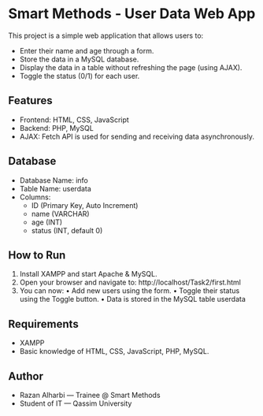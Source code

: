 # Smart Methods - User Data Web App

This project is a simple web application that allows users to:
- Enter their name and age through a form.
- Store the data in a MySQL database.
- Display the data in a table without refreshing the page (using AJAX).
- Toggle the status (0/1) for each user.

## Features
- Frontend: HTML, CSS, JavaScript
- Backend: PHP, MySQL
- AJAX: Fetch API is used for sending and receiving data asynchronously.

## Database
- Database Name: info
- Table Name: userdata
- Columns:
  - ID (Primary Key, Auto Increment)
  - name (VARCHAR)
  - age (INT)
  - status (INT, default 0)

## How to Run
1. Install XAMPP and start Apache & MySQL.
2. Open your browser and navigate to:
   http://localhost/Task2/first.html
3. You can now:
 • Add new users using the form.
 • Toggle their status using the Toggle button.
 • Data is stored in the MySQL table userdata

## Requirements
 - XAMPP
 - Basic knowledge of HTML, CSS, JavaScript, PHP, MySQL.

## Author
- Razan Alharbi — Trainee @ Smart Methods
- Student of IT — Qassim University

